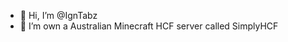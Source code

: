 - 👋 Hi, I’m @IgnTabz
- 👀 I’m own a Australian Minecraft HCF server called SimplyHCF

<!---
IgnTabz/IgnTabz is a ✨ special ✨ repository because its `README.md` (this file) appears on your GitHub profile.
You can click the Preview link to take a look at your changes.
--->
